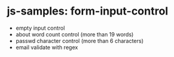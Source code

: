 # js-samples: form-input-control
- empty input control
- about word count control (more than 19 words)
- passwd character control (more than 6 characters)
- email validate with regex
